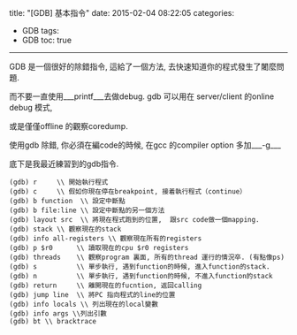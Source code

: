 title: "[GDB] 基本指令"
date: 2015-02-04 08:22:05
categories: 
- GDB
tags:
- GDB
toc: true
---

GDB 是一個很好的除錯指令, 這給了一個方法, 去快速知道你的程式發生了闍麼問題. 

而不要一直使用___printf___去做debug. gdb 可以用在 server/client 的online debug 模式,

或是僅僅offline 的觀察coredump. 

使用gdb 除錯, 你必須在編code的時候, 在gcc 的compiler option 多加___-g___

底下是我最近練習到的gdb指令.

```
(gdb) r     \\ 開始執行程式
(gdb) c     \\ 假如你現在停在breakpoint, 接着執行程式（continue） 
(gdb) b function  \\ 設定中斷點
(gdb) b file:line \\ 設定中斷點的另一個方法
(gdb) layout src  \\ 將現在程式跑到的位置,  跟src code做一個mapping.
(gdb) stack \\ 觀察現在的stack
(gdb) info all-registers \\ 觀察現在所有的registers
(gdb) p $r0      \\ 讀取現在的cpu $r0 registers
(gdb) threads    \\ 觀察program 裏面, 所有的thread 運行的情況卒. (有點像ps)
(gdb) s          \\ 單步執行, 遇到function的時候, 進入function的stack. 
(gdb) n          \\ 單步執行, 遇到function的時候, 不進入function的stack
(gdb) return     \\ 離開現在的fucntion, 返回calling
(gdb) jump line  \\ 將PC 指向程式的line的位置
(gdb) info locals \\ 列出現在的local變數
(gdb) info args \\列出引數
(gdb) bt \\ bracktrace

```
